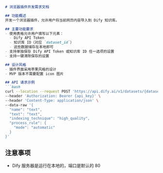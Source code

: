 ```markdown
# 浏览器插件开发需求文档

## 功能概述
开发一个浏览器插件，允许用户将当前网页内容导入到 Dify 知识库。

## 主要功能要求
- 使用表格允许用户填写以下元素：
  - Dify API Token
  - 知识库 ID（对应 `dataset_id`）
  - 这些数据储存在本地即可
- 支持单独保存 Dify API Token 或知识库 ID 任一选项的设置
- 支持一键清除保存的设置

## 设计风格
- 插件界面采用苹果风格的设计
- MVP 版本不需要配置 icon 图片

## API 请求示例
```bash
curl --location --request POST 'https://api.dify.ai/v1/datasets/{dataset_id}/document/create_by_text' \
--header 'Authorization: Bearer {api_key}' \
--header 'Content-Type: application/json' \
--data-raw '{
  "name": "text",
  "text": "text",
  "indexing_technique": "high_quality",
  "process_rule": {
    "mode": "automatic"
  }
}'
```

## 注意事项
- Dify 服务器是运行在本地的，端口是默认的 80
```